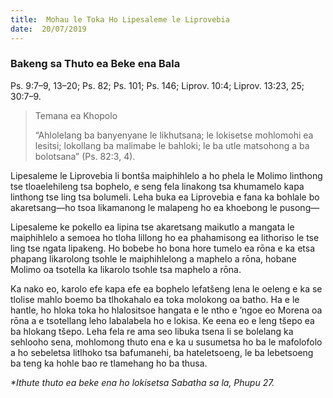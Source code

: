 ```yaml
---
title:  Mohau le Toka Ho Lipesaleme le Liprovebia
date:  20/07/2019
---
```


### Bakeng sa Thuto ea Beke ena Bala
Ps. 9:7–9, 13–20; Ps. 82; Ps. 101; Ps. 146; Liprov. 10:4; Liprov. 13:23, 25; 30:7–9.

> <p>Temana ea Khopolo</p>
> “Ahlolelang ba banyenyane le likhutsana; le lokisetse mohlomohi ea lesitsi; lokollang ba malimabe le bahloki; le ba utle matsohong a ba bolotsana” (Ps. 82:3, 4).

Lipesaleme le Liprovebia li bontša maiphihlelo a ho phela le Molimo linthong tse tloaelehileng tsa bophelo, e seng fela linakong tsa khumamelo kapa linthong tse ling tsa bolumeli. Leha buka ea Liprovebia e fana ka bohlale bo akaretsang—ho tsoa likamanong le malapeng ho ea khoebong le pusong—

Lipesaleme ke pokello ea lipina tse akaretsang maikutlo a mangata le maiphihlelo a semoea ho tloha lillong ho ea phahamisong ea lithoriso le tse ling tse ngata lipakeng. Ho bobebe ho bona hore tumelo ea rōna e ka etsa phapang likarolong tsohle le maiphihlelong a maphelo a rōna, hobane Molimo oa tsotella ka likarolo tsohle tsa maphelo a rōna.

Ka nako eo, karolo efe kapa efe ea bophelo lefatšeng lena le oeleng e ka se tlolise mahlo boemo ba tlhokahalo ea toka molokong oa batho. Ha e le hantle, ho hloka toka ho hlalositsoe hangata e le ntho e ’ngoe eo Morena oa rōna a e tsotellang leho labalabela ho e lokisa. Ke eena eo e leng tšepo ea ba hlokang tšepo. Leha fela re ama seo libuka tsena li se bolelang ka sehlooho sena, mohlomong thuto ena e ka u susumetsa ho ba le mafolofolo a ho sebeletsa litlhoko tsa bafumanehi, ba hateletsoeng, le ba lebetsoeng ba teng ka hohle bao re tlamehang ho ba thusa.

_*Ithute thuto ea beke ena ho lokisetsa Sabatha sa la, Phupu 27._